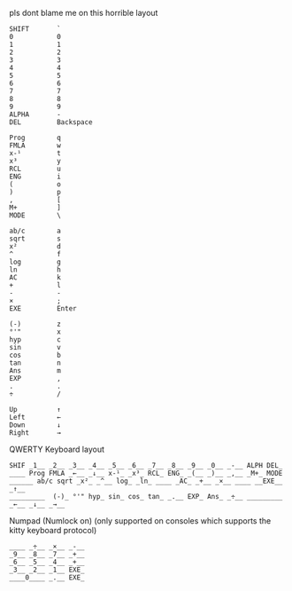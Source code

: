 pls dont blame me on this horrible layout

```
SHIFT 		`
0 			0
1 			1
2 			2
3 			3
4 			4
5 			5
6 			6
7 			7
8 			8
9 			9
ALPHA 		-
DEL  		Backspace

Prog 		q
FMLA 		w
x-¹ 		t
x³ 			y
RCL 		u
ENG 		i
( 			o
) 			p
, 			[
M+ 			]
MODE 		\

ab/c 		a
sqrt 		s
x² 			d
^ 			f
log 		g
ln 			h
AC 			k
+ 			l
- 			-
× 			;
EXE 		Enter

(-) 		z
°'"  		x
hyp 		c
sin 		v
cos 		b
tan 		n
Ans 		m
EXP 		,
. 			.
÷ 			/

Up 			↑
Left 		←
Down 		↓
Right 		→
```

QWERTY Keyboard layout
```
SHIF _1__ _2__ _3__ _4__ _5__ _6__ _7__ _8__ _9__ _0__ _-__ ALPH DEL_
____ Prog FMLA _←__ _↓__ x-¹_ _x³_ RCL_ ENG_ _(__ _)__ _,__ _M+_ MODE
______ ab/c sqrt _x²_ _^__ log_ _ln_ ____ _AC_ _+__ _×__ ____ __EXE__       _↑__
_________  (-)_ °'" hyp_ sin_ cos_ tan_ _.__ EXP_ Ans_ _÷__ _________  _←__ _↓__ _→__
```

Numpad (Numlock on) (only supported on consoles which supports the kitty keyboard protocol)
```
____ _÷__ _×__ _-__
_9__ _8__ _7__ _+__
_6__ _5__ _4__ _+__
_3__ _2__ _1__ EXE_
____0____ _.__ EXE_
```
